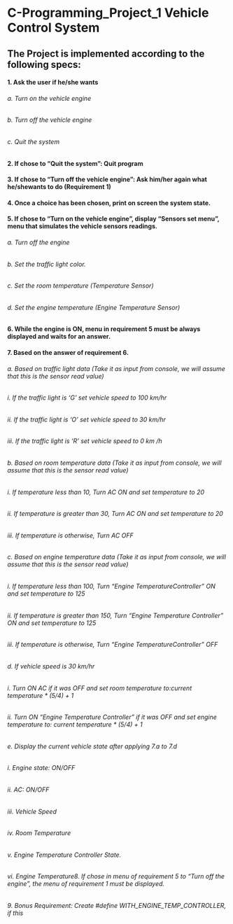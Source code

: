 # C-Programming_Project_1 Vehicle Control System
## The Project is implemented according to the following specs:
#### 1. Ask the user if he/she wants
###### a. Turn on the vehicle engine
###### b. Turn off the vehicle engine
###### c. Quit the system
#### 2. If chose to “Quit the system”: Quit program
#### 3. If chose to “Turn off the vehicle engine”: Ask him/her again what he/shewants to do (Requirement 1)
#### 4. Once a choice has been chosen, print on screen the system state.
#### 5. If chose to “Turn on the vehicle engine”, display “Sensors set menu”, menu that simulates the vehicle sensors readings.
###### a. Turn off the engine
###### b. Set the traffic light color.
###### c. Set the room temperature (Temperature Sensor)
###### d. Set the engine temperature (Engine Temperature Sensor)
#### 6. While the engine is ON, menu in requirement 5 must be always displayed and waits for an answer.
#### 7. Based on the answer of requirement 6.
###### a. Based on traffic light data (Take it as input from console, we will assume that this is the sensor read value)
###### i. If the traffic light is ‘G’ set vehicle speed to 100 km/hr
###### ii. If the traffic light is ‘O’ set vehicle speed to 30 km/hr
###### iii. If the traffic light is ‘R’ set vehicle speed to 0 km /h
###### b. Based on room temperature data (Take it as input from console, we will assume that this is the sensor read value)
###### i. If temperature less than 10, Turn AC ON and set temperature to 20
###### ii. If temperature is greater than 30, Turn AC ON and set temperature to 20
###### iii. If temperature is otherwise, Turn AC OFF
###### c. Based on engine temperature data (Take it as input from console, we will assume that this is the sensor read value)
###### i. If temperature less than 100, Turn “Engine TemperatureController” ON and set temperature to 125
###### ii. If temperature is greater than 150, Turn “Engine Temperature Controller” ON and set temperature to 125
###### iii. If temperature is otherwise, Turn “Engine TemperatureController” OFF
###### d. If vehicle speed is 30 km/hr
###### i. Turn ON AC if it was OFF and set room temperature to:current temperature * (5/4) + 1
###### ii. Turn ON “Engine Temperature Controller” if it was OFF and set engine temperature to: current temperature * (5/4) + 1
###### e. Display the current vehicle state after applying 7.a to 7.d
###### i. Engine state: ON/OFF
###### ii. AC: ON/OFF
###### iii. Vehicle Speed
###### iv. Room Temperature
###### v. Engine Temperature Controller State.
###### vi. Engine Temperature8. If chose in menu of requirement 5 to “Turn off the engine”, the menu of requirement 1 must be displayed.
###### 9. Bonus Requirement: Create #define WITH_ENGINE_TEMP_CONTROLLER, if this
